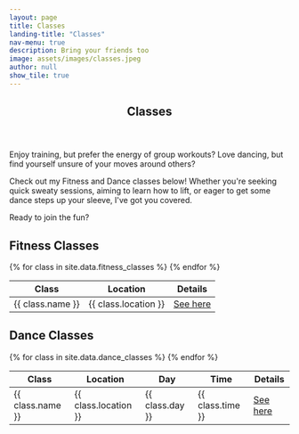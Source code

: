 ```yaml
---
layout: page
title: Classes
landing-title: "Classes"
nav-menu: true
description: Bring your friends too
image: assets/images/classes.jpeg
author: null
show_tile: true
---
```


<div id="main">
    <section id="one">
        <div class="inner">
            <header class="major">
                <h1>Classes</h1>
            </header>
            <p>Enjoy training, but prefer the energy of group workouts?
            Love dancing, but find yourself unsure of your moves around others?</p>
            <p>Check out my Fitness and Dance classes below! Whether you're seeking quick sweaty sessions, aiming to learn how to lift, or eager to get some dance steps up your sleeve, I've got you covered.</p>
            <p>Ready to join the fun?</p>
        </div>
    </section>
    <section id="two">
        <div class="inner">
            <h2>Fitness Classes</h2>
            <div class="table-wrapper">
                <table>
                    <thead>
                        <tr>
                            <th>Class</th>
                            <th>Location</th>
                            <th>Details</th>
                        </tr>
                    </thead>
                    <tbody>
                        {% for class in site.data.fitness_classes %}
                        <tr>
                            <td>{{ class.name }}</td>
                            <td>{{ class.location }}</td>
                            <td><a href="{{ class.url }}">See here</a></td>
                        </tr>
                        {% endfor %}
                    </tbody>
                </table>
            </div>
        </div>
    </section>
    <section id="three">
        <div class="inner">
            <h2>Dance Classes</h2>
            <div class="table-wrapper">
                <table>
                    <thead>
                        <tr>
                            <th>Class</th>
                            <th>Location</th>
                            <th>Day</th>
                            <th>Time</th>
                            <th>Details</th>
                        </tr>
                    </thead>
                    <tbody>
                        {% for class in site.data.dance_classes %}
                        <tr>
                            <td>{{ class.name }}</td>
                            <td>{{ class.location }}</td>
                            <td>{{ class.day }}</td>
                            <td>{{ class.time }}</td>
                            <td><a href="{{ class.url }}">See here</a></td>
                        </tr>
                        {% endfor %}
                    </tbody>
                </table>
            </div>
        </div>
    </section>
</div>